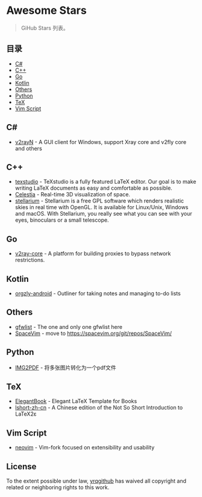 # Awesome Stars

> GiHub Stars 列表。

## 目录

  - [C#](#c#)
  - [C++](#c++)
  - [Go](#go)
  - [Kotlin](#kotlin)
  - [Others](#others)
  - [Python](#python)
  - [TeX](#tex)
  - [Vim Script](#vim-script)

## C# # 

- [v2rayN](https://github.com/2dust/v2rayN) - A GUI client for Windows, support Xray core and v2fly core and others

## C++ 

- [texstudio](https://github.com/texstudio-org/texstudio) - TeXstudio is a fully featured LaTeX editor. Our goal is to make writing LaTeX documents as easy and comfortable as possible.
- [Celestia](https://github.com/CelestiaProject/Celestia) - Real-time 3D visualization of space.
- [stellarium](https://github.com/Stellarium/stellarium) - Stellarium is a free GPL software which renders realistic skies in real time with OpenGL. It is available for Linux/Unix, Windows and macOS. With Stellarium, you really see what you can see with your eyes, binoculars or a small telescope.

## Go 

- [v2ray-core](https://github.com/v2fly/v2ray-core) - A platform for building proxies to bypass network restrictions.

## Kotlin 

- [orgzly-android](https://github.com/orgzly/orgzly-android) - Outliner for taking notes and managing to-do lists

## Others 

- [gfwlist](https://github.com/gfwlist/gfwlist) - The one and only one gfwlist here
- [SpaceVim](https://github.com/SpaceVim/SpaceVim) - move to https://spacevim.org/git/repos/SpaceVim/

## Python 

- [IMG2PDF](https://github.com/DeltaHao/IMG2PDF) - 将多张图片转化为一个pdf文件

## TeX 

- [ElegantBook](https://github.com/ElegantLaTeX/ElegantBook) - Elegant LaTeX Template for Books
- [lshort-zh-cn](https://github.com/CTeX-org/lshort-zh-cn) - A Chi­nese edi­tion of the Not So Short Introduction to LaTeX2ε

## Vim Script 

- [neovim](https://github.com/neovim/neovim) - Vim-fork focused on extensibility and usability


## License

To the extent possible under law, [yrqgithub](https://github.com/yrqgithub) has waived all copyright and related or neighboring rights to this work.

